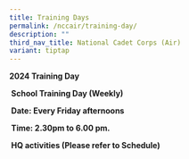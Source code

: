 ```yaml
---
title: Training Days
permalink: /nccair/training-day/
description: ""
third_nav_title: National Cadet Corps (Air)
variant: tiptap
---
```

<p><strong>2024 Training Day</strong>
</p>
<p><strong>&nbsp;School Training Day (Weekly)</strong>
</p>
<p><strong>&nbsp;Date: Every Friday afternoons</strong>
</p>
<p><strong>&nbsp;Time: 2.30pm to 6.00 pm.</strong>
</p>
<p><strong>&nbsp;HQ activities (Please refer to Schedule)</strong>
</p>